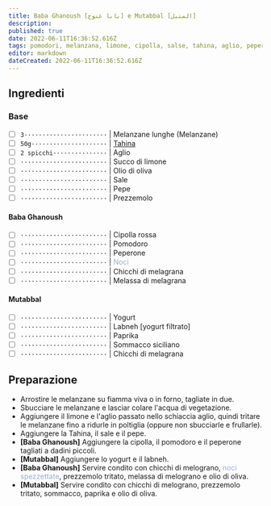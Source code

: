 ```yaml
---
title: Baba Ghanoush [بابا غنوج] e Mutabbal [المتبل]
description: 
published: true
date: 2022-06-11T16:36:52.616Z
tags: pomodori, melanzana, limone, cipolla, salse, tahina, aglio, peperone, noci, melagrana, yogurt, labneh, paprika, sommacco siciliano, sesamo
editor: markdown
dateCreated: 2022-06-11T16:36:52.616Z
---
```


## Ingredienti

### Base

* [ ] `3·······················` | Melanzane lunghe (Melanzane)
* [ ] `50g·····················` | [Tahina](/base/tahina)
* [ ] `2 spicchi···············` | Aglio
* [ ] `························` | Succo di limone
* [ ] `························` | Olio di oliva
* [ ] `························` | Sale
* [ ] `························` | Pepe
* [ ] `························` | Prezzemolo

#### Baba Ghanoush

* [ ] `························` | Cipolla rossa
* [ ] `························` | Pomodoro
* [ ] `························` | Peperone
* [ ] `························` | <span style="color: #98AFC7">Noci</span>
* [ ] `························` | Chicchi di melagrana
* [ ] `························` | Melassa di melagrana

#### Mutabbal

* [ ] `························` | Yogurt
* [ ] `························` | Labneh [yogurt filtrato]
* [ ] `························` | Paprika
* [ ] `························` | Sommacco siciliano
* [ ] `························` | Chicchi di melagrana

## Preparazione

* Arrostire le melanzane su fiamma viva o in forno, tagliate in due.
* Sbucciare le melanzane e lasciar colare l'acqua di vegetazione.
* Aggiungere il limone e l'aglio passato nello schiaccia aglio, quindi tritare le melanzane fino a ridurle in poltiglia (oppure non sbucciarle e frullarle).
* Aggiungere la Tahina, il sale e il pepe.
* **[Baba Ghanoush]** Aggiungere la cipolla, il pomodoro e il peperone tagliati a dadini piccoli.
* **[Mutabbal]** Aggiungere lo yogurt e il labneh.
* **[Baba Ghanoush]** Servire condito con chicchi di melograno, <span style="color: #98AFC7">noci spezzettate</span>, prezzemolo tritato, melassa di melograno e olio di oliva.
* **[Mutabbal]** Servire condito con chicchi di melograno, prezzemolo tritato, sommacco, paprika e olio di oliva.